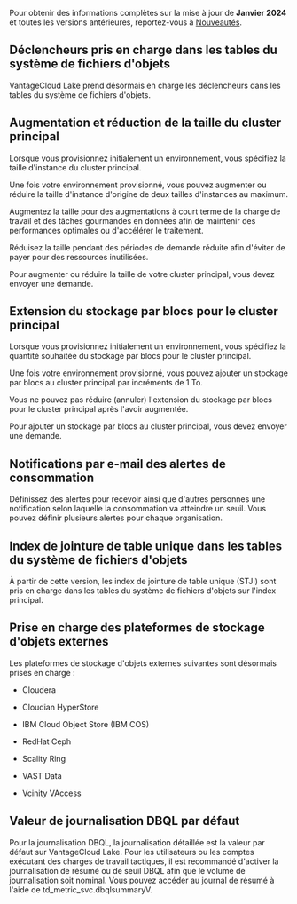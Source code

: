Pour obtenir des informations complètes sur la mise à jour de **Janvier 2024** et toutes les versions antérieures, reportez-vous à [Nouveautés](https://docs.teradata.com/access/sources/dita/topic?dita:mapPath=phg1621910019905.ditamap&dita:ditavalPath=pny1626732985837.ditaval&dita:topicPath=lpz1632246643646.dita).

Déclencheurs pris en charge dans les tables du système de fichiers d'objets
---------------------------------------------------------------------------

VantageCloud Lake prend désormais en charge les déclencheurs dans les tables du système de fichiers d'objets.

Augmentation et réduction de la taille du cluster principal
-----------------------------------------------------------

Lorsque vous provisionnez initialement un environnement, vous spécifiez la taille d'instance du cluster principal.

Une fois votre environnement provisionné, vous pouvez augmenter ou réduire la taille d'instance d'origine de deux tailles d'instances au maximum.

Augmentez la taille pour des augmentations à court terme de la charge de travail et des tâches gourmandes en données afin de maintenir des performances optimales ou d'accélérer le traitement.

Réduisez la taille pendant des périodes de demande réduite afin d'éviter de payer pour des ressources inutilisées.

Pour augmenter ou réduire la taille de votre cluster principal, vous devez envoyer une demande.

Extension du stockage par blocs pour le cluster principal
---------------------------------------------------------

Lorsque vous provisionnez initialement un environnement, vous spécifiez la quantité souhaitée du stockage par blocs pour le cluster principal.

Une fois votre environnement provisionné, vous pouvez ajouter un stockage par blocs au cluster principal par incréments de 1 To.

Vous ne pouvez pas réduire (annuler) l'extension du stockage par blocs pour le cluster principal après l'avoir augmentée.

Pour ajouter un stockage par blocs au cluster principal, vous devez envoyer une demande.

Notifications par e-mail des alertes de consommation
----------------------------------------------------

Définissez des alertes pour recevoir ainsi que d'autres personnes une notification selon laquelle la consommation va atteindre un seuil. Vous pouvez définir plusieurs alertes pour chaque organisation.

Index de jointure de table unique dans les tables du système de fichiers d'objets
---------------------------------------------------------------------------------

À partir de cette version, les index de jointure de table unique (STJI) sont pris en charge dans les tables du système de fichiers d'objets sur l'index principal.

Prise en charge des plateformes de stockage d'objets externes
-------------------------------------------------------------

Les plateformes de stockage d'objets externes suivantes sont désormais prises en charge :

-   Cloudera

-   Cloudian HyperStore

-   IBM Cloud Object Store (IBM COS)

-   RedHat Ceph

-   Scality Ring

-   VAST Data

-   Vcinity VAccess

Valeur de journalisation DBQL par défaut
----------------------------------------

Pour la journalisation DBQL, la journalisation détaillée est la valeur par défaut sur VantageCloud Lake. Pour les utilisateurs ou les comptes exécutant des charges de travail tactiques, il est recommandé d'activer la journalisation de résumé ou de seuil DBQL afin que le volume de journalisation soit nominal. Vous pouvez accéder au journal de résumé à l'aide de td\_metric\_svc.dbqlsummaryV.
